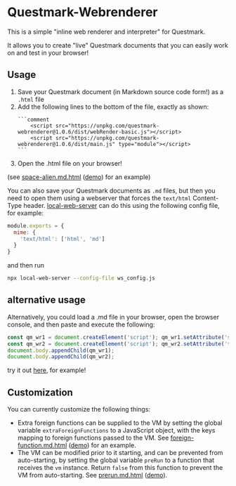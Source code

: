 # Questmark-Webrenderer

This is a simple "inline web renderer and interpreter" for Questmark.

It allows you to create "live" Questmark documents that you can easily work on and test in your browser!

## Usage

1. Save your Questmark document (in Markdown source code form!) as a `.html` file
2. Add the following lines to the bottom of the file, exactly as shown:
    ~~~
    ```comment
        <script src="https://unpkg.com/questmark-webrenderer@1.0.6/dist/webRender-basic.js"></script>
        <script src="https://unpkg.com/questmark-webrenderer@1.0.6/dist/main.js" type="module"></script>
    ```
    ~~~
3. Open the .html file on your browser!

(see [space-alien.md.html](https://github.com/jorisvddonk/questmark-webrenderer/blob/master/examples/space-alien.md.html) ([demo](https://raw.githack.com/jorisvddonk/questmark-webrenderer/main/examples/space-alien.md.html)) for an example)

You can also save your Questmark documents as `.md` files, but then you need to open them using a webserver that forces the `text/html` Content-Type header. [local-web-server](https://github.com/lwsjs/local-web-server) can do this using the following config file, for example:

```js
module.exports = {
  mime: {
    'text/html': ['html', 'md']
  }
}
```

and then run

```bash
npx local-web-server --config-file ws_config.js
```

## alternative usage

Alternatively, you could load a .md file in your browser, open the browser console, and then paste and execute the following:

```javascript
const qm_wr1 = document.createElement('script'); qm_wr1.setAttribute('src', 'https://unpkg.com/questmark-webrenderer@1.0.6/dist/webRender-basic.js');
const qm_wr2 = document.createElement('script'); qm_wr2.setAttribute('type', 'module'); qm_wr2.setAttribute('src', 'https://unpkg.com/questmark-webrenderer@1.0.6/dist/main.js');
document.body.appendChild(qm_wr1);
document.body.appendChild(qm_wr2);
```

try it out [here](https://ghcdn.rawgit.org/jorisvddonk/questmark/master/examples/self-describing.md), for example!

## Customization

You can currently customize the following things:

* Extra foreign functions can be supplied to the VM by setting the global variable `extraForeignFunctions` to a JavaScript object, with the keys mapping to foreign functions passed to the VM. See [foreign-function.md.html](https://github.com/jorisvddonk/questmark-webrenderer/blob/master/examples/foreign-function.md.html) ([demo](https://raw.githack.com/jorisvddonk/questmark-webrenderer/main/examples/foreign-function.md.html)) for an example.
* The VM can be modified prior to it starting, and can be prevented from auto-starting, by setting the global variable `preRun` to a function that receives the `vm` instance. Return `false` from this function to prevent the VM from auto-starting. See [prerun.md.html](https://github.com/jorisvddonk/questmark-webrenderer/blob/master/examples/prerun.md.html) ([demo](https://raw.githack.com/jorisvddonk/questmark-webrenderer/main/examples/prerun.md.html)).

